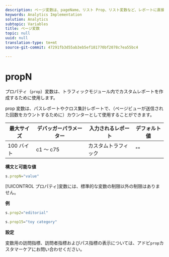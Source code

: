 ```yaml
---
description: ページ変数は、pageName、リスト Prop、リスト変数など、レポートに直接入力されます。
keywords: Analytics Implementation
solution: Analytics
subtopic: Variables
title: ページ変数
topic: null
uuid: null
translation-type: tm+mt
source-git-commit: 47291fb3d55ab3eb5ef181770bf2078c7ea55bc4

---
```



# propN

プロパティ（`prop`）変数は、トラフィックモジュール内でカスタムレポートを作成するために使用します。


<!-- 

propN.xml

 -->

prop 変数は、パスレポートやクロス集計レポートで、（ページビューが送信された回数をカウントするために）カウンターとして使用することができます。

| 最大サイズ | デバッガーパラメーター | 入力されるレポート | デフォルト値 |
|---|---|---|---|
| 100 バイト | c1 ～ c75 | カスタムトラフィック | "" |

**構文と可能な値**

```js
s.propN="value"
```

[!UICONTROL プロパティ]変数には、標準的な変数の制限以外の制限はありません。

**例**

```js
s.prop2="editorial" 
```

```js
s.prop15="toy category"
```

**設定**

 変数用の訪問指標、訪問者指標およびパス指標の表示については、アドビ`prop`カスタマーケアにお問い合わせください。
